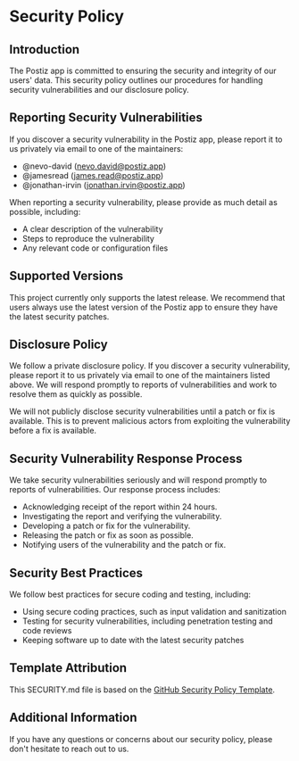 # Security Policy

## Introduction

The Postiz app is committed to ensuring the security and integrity of our users' data. This security policy outlines our procedures for handling security vulnerabilities and our disclosure policy.

## Reporting Security Vulnerabilities

If you discover a security vulnerability in the Postiz app, please report it to us privately via email to one of the maintainers:

* @nevo-david ([nevo.david@postiz.app](mailto:nevo.david@postiz.app))
* @jamesread ([james.read@postiz.app](mailto:james.read@postiz.app))
* @jonathan-irvin ([jonathan.irvin@postiz.app](mailto:jonathan.irvin@postiz.app))

When reporting a security vulnerability, please provide as much detail as possible, including:

* A clear description of the vulnerability
* Steps to reproduce the vulnerability
* Any relevant code or configuration files

## Supported Versions

This project currently only supports the latest release. We recommend that users always use the latest version of the Postiz app to ensure they have the latest security patches.

## Disclosure Policy

We follow a private disclosure policy. If you discover a security vulnerability, please report it to us privately via email to one of the maintainers listed above. We will respond promptly to reports of vulnerabilities and work to resolve them as quickly as possible.

We will not publicly disclose security vulnerabilities until a patch or fix is available. This is to prevent malicious actors from exploiting the vulnerability before a fix is available.

## Security Vulnerability Response Process

We take security vulnerabilities seriously and will respond promptly to reports of vulnerabilities. Our response process includes:

* Acknowledging receipt of the report within 24 hours.
* Investigating the report and verifying the vulnerability.
* Developing a patch or fix for the vulnerability.
* Releasing the patch or fix as soon as possible.
* Notifying users of the vulnerability and the patch or fix.

## Security Best Practices

We follow best practices for secure coding and testing, including:

* Using secure coding practices, such as input validation and sanitization
* Testing for security vulnerabilities, including penetration testing and code reviews
* Keeping software up to date with the latest security patches

## Template Attribution

This SECURITY.md file is based on the [GitHub Security Policy Template](https://github.com/github/security/blob/master/SECURITY.md).

## Additional Information

If you have any questions or concerns about our security policy, please don't hesitate to reach out to us.
